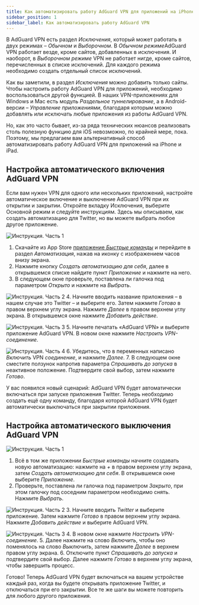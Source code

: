 ```yaml
---
title: Как автоматизировать работу AdGuard VPN для приложений на iPhone и iPad
sidebar_position: 1
sidebar_label: Как автоматизировать работу AdGuard VPN
---
```


В AdGuard VPN есть раздел *Исключения*, который может работать в двух режимах – *Обычном* и *Выборочном*. В *Обычном режиме*AdGuard VPN работает везде, кроме сайтов, добавленных в исключения. И наоборот, в *Выборочном режиме* VPN не работает нигде, кроме сайтов, перечисленных в списке исключений. Для каждого режима необходимо создать отдельный список исключений.

Как вы заметили, в раздел *Исключения* можно добавить только сайты. Чтобы настроить работу AdGuard VPN для приложений, необходимо воспользоваться другой функцией. В наших VPN-приложениях для Windows и Mac есть модуль *Раздельное туннелирование*, а в Android-версии – *Управление приложениями*, благодаря которым можно добавлять или исключать любые приложения из работы AdGuard VPN.

Но, как это часто бывает, из-за ряда технических нюансов реализовать столь полезную функцию для iOS невозможно, по крайней мере, пока. Поэтому, мы предлагаем вам альтернативный способ автоматизировать работу AdGuard VPN для приложений на iPhone и iPad.

## Настройка автоматического включения AdGuard VPN

Если вам нужен VPN для одного или нескольких приложений, настройте автоматическое включение и выключение AdGuard VPN при их открытии и закрытии. Откройте вкладку Исключения, выберите Основной режим и следуйте инструкциям. Здесь мы описываем, как создать автоматизацию для Twitter, но вы можете выбрать любое другое приложение.

![Инструкция. Часть 1](https://cdn.adguardvpn.com/public/Adguard/Blog/VPNauto/vpn_on1_en.jpg)

1. Скачайте из App Store [приложение *Быстрые команды*](https://apps.apple.com/us/app/shortcuts/id915249334) и перейдите в раздел *Автоматизация*, нажав на иконку с изображением часов внизу экрана.
2. Нажмите кнопку *Создать автоматизацию для себя*, далее в открывшемся списке найдите пункт *Приложение* и нажмите на него.
3. В следующем окне проверьте, поставлена ли галочка под параметром *Открыто* и нажмите на *Выбрать*.

![Инструкция. Часть 2](https://cdn.adguardvpn.com/public/Adguard/Blog/VPNauto/vpn_on2_en.jpg)
4. Начните вводить название приложения – в нашем случае это Twitter – и выберите его. Затем нажмите *Готово* в правом верхнем углу экрана. Нажмите *Далее* в правом верхнем углу экрана. В открывшемся окне нажмите *Добавить действие*.

![Инструкция. Часть 3](https://cdn.adguardvpn.com/public/Adguard/Blog/VPNauto/vpn_on3_en.jpg)
5. Начните печатать «AdGuard VPN» и выберите приложение AdGuard VPN. В новом окне нажмите *Настроить VPN-соединение*.

![Инструкция. Часть 4](https://cdn.adguardvpn.com/public/Adguard/Blog/VPNauto/vpn_on4_en.jpg)
6. Убедитесь, что в переменных написано *Включить* VPN *соединение*, и нажмите *Далее*.
7. В следующем окне сместите ползунок напротив параметра *Спрашивать до запуска* в неактивное положение. Подтвердите свой выбор, затем нажмите *Готово*.

У вас появился новый сценарий: AdGuard VPN будет автоматически включаться при запуске приложения Twitter. Теперь необходимо создать ещё одну команду, благодаря которой AdGuard VPN будет автоматически выключаться при закрытии приложения.

## Настройка автоматического выключения AdGuard VPN

![Инструкция. Часть 1](https://cdn.adguardvpn.com/public/Adguard/Blog/VPNauto/vpn_off1_en.jpg)

1. Всё в том же приложении *Быстрые команды* начните создавать новую автоматизацию: нажмите на *+* в правом верхнем углу экрана, затем *Создать автоматизацию для себя*. В открывшемся окне выберите *Приложение*.
2. Проверьте, поставлена ли галочка под параметром *Закрыто*, при этом галочку под соседним параметром необходимо снять. Нажмите *Выбрать*.

![Инструкция. Часть 2](https://cdn.adguardvpn.com/public/Adguard/Blog/VPNauto/vpn_off2_en.jpg)
3. Начните вводить *Twitter* и выберите приложение. Затем нажмите *Готово* в правом верхнем углу экрана. Нажмите *Добавить действие* и выберите AdGuard VPN.

![Инструкция. Часть 3](https://cdn.adguardvpn.com/public/Adguard/Blog/VPNauto/vpn_off3_en.jpg)
4. В новом окне нажмите *Настроить VPN-соединение*.
5. Далее нажмите на слово *Включить*, чтобы оно поменялось на слово *Выключить*, затем нажмите *Далее* в верхнем правом углу экрана.
6. Отключите пункт *Спрашивать до запуска* и подтвердите свой выбор. Далее нажмите *Готово* в верхнем углу экрана, чтобы завершить процесс.

Готово! Теперь AdGuard VPN будет включаться на вашем устройстве каждый раз, когда вы будете открывать приложение Twitter, и отключаться при его закрытии. Все те же шаги вы можете повторить для любого другого приложения.
